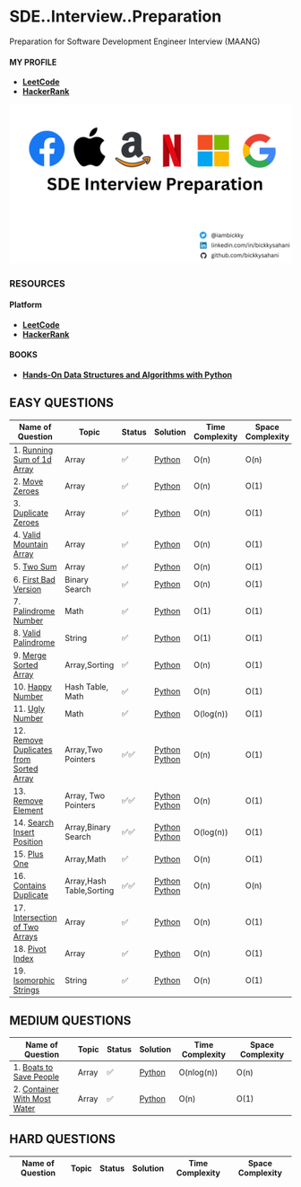 # SDE..Interview..Preparation
Preparation for Software Development Engineer Interview (MAANG)

#### MY PROFILE
- [**LeetCode**](https://leetcode.com/bickkysahani/)
- [**HackerRank**](https://www.hackerrank.com/bickkysahani)


![Image](./images/SDE%20Interview%20Preparation.png)

### RESOURCES

#### Platform
- [**LeetCode**](https://leetcode.com/problemset/all/)
- [**HackerRank**](https://www.hackerrank.com/dashboard)

#### BOOKS
- [**Hands-On Data Structures and Algorithms with Python**](https://www.packtpub.com/product/hands-on-data-structures-and-algorithms-with-python/9781801073448)


<!-- #### COURSES
- [**Algorithms and Data Structures in Python (INTERVIEW Q&A)**](https://www.udemy.com/course/algorithms-and-data-structures-in-python/) -->



## EASY QUESTIONS
| Name of Question | Topic | Status | Solution | Time Complexity | Space Complexity |
| ---------------- | ----- | ------ | -------- | --------------- | ---------------- |
| 1. [Running Sum of 1d Array](https://leetcode.com/problems/running-sum-of-1d-array/) | Array | ✅ | [Python](https://github.com/bickkysahani/SDE..Interview..Preparation/blob/main/images/003%20-%20'Running%20Sum%20of%201d%20Array%20-%20LeetCode'%20-%20leetcode.com.png)  | O(n) | O(n) |
| 2. [Move Zeroes](https://leetcode.com/problems/move-zeroes/) | Array | ✅ | [Python](https://github.com/bickkysahani/SDE..Interview..Preparation/blob/main/images/008%20-%20'Move%20Zeroes%20-%20LeetCode'%20-%20leetcode.com.png)  | O(n) | O(1) |
| 3. [Duplicate Zeroes](https://leetcode.com/problems/duplicate-zeros/) | Array | ✅ | [Python](https://github.com/bickkysahani/SDE..Interview..Preparation/blob/main/images/010%20-%20'Duplicate%20Zeros%20-%20LeetCode'%20-%20leetcode.com.png)  | O(n) | O(1) |
| 4. [Valid Mountain Array](https://leetcode.com/problems/valid-mountain-array/) | Array | ✅ | [Python](https://github.com/bickkysahani/SDE..Interview..Preparation/blob/main/images/016%20-%20'Valid%20Mountain%20Array%20-%20LeetCode'%20-%20leetcode.com.png)  | O(n) | O(1) |
| 5. [Two Sum](https://leetcode.com/problems/two-sum/) | Array | ✅ | [Python](https://github.com/bickkysahani/SDE..Interview..Preparation/blob/main/images/017%20-%20'Two%20Sum%20-%20LeetCode'%20-%20leetcode.com.png)  | O(n) | O(1) |
| 6. [First Bad Version](https://leetcode.com/problems/first-bad-version/) | Binary Search | ✅ | [Python](https://github.com/bickkysahani/SDE..Interview..Preparation/blob/main/images/019%20-%20'First%20Bad%20Version%20-%20LeetCode'%20-%20leetcode.com.png)  | O(n) | O(1) |
| 7. [Palindrome Number](https://leetcode.com/problems/palindrome-number/) | Math | ✅ | [Python](https://github.com/bickkysahani/SDE..Interview..Preparation/blob/main/images/020%20-%20'Palindrome%20Number%20-%20LeetCode'%20-%20leetcode.com.png)  | O(1) | O(1) |
| 8. [Valid Palindrome](https://leetcode.com/problems/valid-palindrome/) | String | ✅ | [Python](https://github.com/bickkysahani/SDE..Interview..Preparation/blob/main/images/021%20-%20'Valid%20Palindrome%20-%20LeetCode'%20-%20leetcode.com.png)  | O(1) | O(1) |
| 9. [Merge Sorted Array](https://leetcode.com/problems/merge-sorted-array/) | Array,Sorting | ✅ | [Python](https://github.com/bickkysahani/SDE..Interview..Preparation/blob/main/images/026%20-%20'Merge%20Sorted%20Array%20-%20LeetCode'%20-%20leetcode.com.png)  | O(n) | O(1) |
| 10. [Happy Number](https://leetcode.com/problems/happy-number/) | Hash Table, Math | ✅ | [Python](https://github.com/bickkysahani/SDE..Interview..Preparation/blob/main/images/027%20-%20'Happy%20Number%20-%20LeetCode'%20-%20leetcode.com.png)  | O(n) | O(1) |
| 11. [Ugly Number](https://leetcode.com/problems/ugly-number/) | Math | ✅ | [Python](https://github.com/bickkysahani/SDE..Interview..Preparation/blob/main/images/028%20-%20'Ugly%20Number%20-%20LeetCode'%20-%20leetcode.com.png)  | O(log(n)) | O(1) |
| 12. [Remove Duplicates from Sorted Array](https://leetcode.com/problems/remove-duplicates-from-sorted-array/) | Array,Two Pointers | ✅✅ | [Python](https://github.com/bickkysahani/SDE..Interview..Preparation/blob/main/images/032%20-%20'Remove%20Duplicates%20from%20Sorted%20Array%20-%20LeetCode'%20-%20leetcode.com.png)  [Python](https://github.com/bickkysahani/SDE..Interview..Preparation/blob/main/images/033%20-%20'Remove%20Duplicates%20from%20Sorted%20Array%20-%20LeetCode'%20-%20leetcode.com.png) | O(n) | O(1) |
| 13. [Remove Element](https://leetcode.com/problems/remove-element/) | Array, Two Pointers | ✅✅ | [Python](https://github.com/bickkysahani/SDE..Interview..Preparation/blob/main/images/035%20-%20'Remove%20Element%20-%20LeetCode'%20-%20leetcode.com.png) [Python](https://github.com/bickkysahani/SDE..Interview..Preparation/blob/main/images/034%20-%20'Remove%20Element%20-%20LeetCode'%20-%20leetcode.com.png)  | O(n) | O(1) |
| 14. [Search Insert Position](https://leetcode.com/problems/search-insert-position/) | Array,Binary Search | ✅✅ | [Python](https://github.com/bickkysahani/SDE..Interview..Preparation/blob/main/images/037%20-%20'Search%20Insert%20Position%20-%20LeetCode'%20-%20leetcode.com.png) [Python](https://github.com/bickkysahani/SDE..Interview..Preparation/blob/main/images/036%20-%20'Search%20Insert%20Position%20-%20LeetCode'%20-%20leetcode.com.png) | O(log(n)) | O(1) |
| 15. [Plus One](https://leetcode.com/problems/plus-one/) | Array,Math | ✅ | [Python](https://github.com/bickkysahani/SDE..Interview..Preparation/blob/main/images/038%20-%20'Plus%20One%20-%20LeetCode'%20-%20leetcode.com.png)  | O(n) | O(1) |
| 16. [Contains Duplicate](https://leetcode.com/problems/contains-duplicate/) | Array,Hash Table,Sorting | ✅✅  | [Python](https://github.com/bickkysahani/SDE..Interview..Preparation/blob/main/images/039%20-%20'Contains%20Duplicate%20-%20LeetCode'%20-%20leetcode.com.png) [Python](https://github.com/bickkysahani/SDE..Interview..Preparation/blob/main/images/040%20-%20'Contains%20Duplicate%20-%20LeetCode'%20-%20leetcode.com.png) | O(n) | O(n) |
| 17. [Intersection of Two Arrays](https://leetcode.com/problems/intersection-of-two-arrays/) | Array | ✅ | [Python](https://github.com/bickkysahani/SDE..Interview..Preparation/blob/main/images/041%20-%20'Intersection%20of%20Two%20Arrays%20-%20LeetCode'%20-%20leetcode.com.png)  | O(n) | O(1) |
| 18. [Pivot Index](https://leetcode.com/problems/find-pivot-index/) | Array | ✅ | [Python](https://github.com/bickkysahani/SDE..Interview..Preparation/blob/main/images/042%20-%20'Find%20Pivot%20Index%20-%20LeetCode'%20-%20leetcode.com.png)  | O(n) | O(1) |
| 19. [Isomorphic Strings](https://leetcode.com/problems/isomorphic-strings/) | String | ✅ | [Python](https://github.com/bickkysahani/SDE..Interview..Preparation/blob/main/images/043%20-%20'Isomorphic%20Strings%20-%20LeetCode'%20-%20leetcode.com.png)  | O(n) | O(1) |
## MEDIUM QUESTIONS
| Name of Question | Topic | Status | Solution |  Time Complexity | Space Complexity |
| ---------------- | ----- | ------ | -------- |  --------------- | ---------------- |
| 1. [Boats to Save People](https://leetcode.com/problems/boats-to-save-people/) | Array | ✅ | [Python](https://github.com/bickkysahani/SDE..Interview..Preparation/blob/main/images/013%20-%20'Boats%20to%20Save%20People%20-%20LeetCode'%20-%20leetcode.com.png)  | O(nlog(n)) | O(n) |
| 2. [Container With Most Water](https://leetcode.com/problems/container-with-most-water/) | Array | ✅ | [Python](https://github.com/bickkysahani/SDE..Interview..Preparation/blob/main/images/018%20-%20'Container%20With%20Most%20Water%20-%20LeetCode'%20-%20leetcode.com.png)  | O(n) | O(1) |

## HARD QUESTIONS
| Name of Question | Topic | Status | Solution |  Time Complexity | Space Complexity |
| ---------------- | ----- | ------ | -------- |  --------------- | ---------------- |